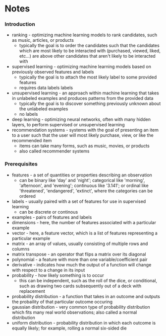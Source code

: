 # Notes

### Introduction

- ranking - optimizing machine learning models to rank candidates, such as music, articles, or products
    - typically the goal is to order the candidates such that the candidates which are most likely to be interacted with (purchased, viewed, liked, etc...) are above other candidates that aren't likely to be interacted with
- supervised learning - optimizing machine learning models based on previously observed features and labels
    - typically the goal is to attach the most likely label to some provided features
    - requires data labels labels
- unsupervised learning - an approach within machine learning that takes in unlabeled examples and produces patterns from the provided data
    - typically the goal is to discover something previously unknown about the unlabeled examples
    - no labels
- deep learning - optimizing neural networks, often with many hidden layers, to perform supervised or unsupervised learning
- recommendation systems - systems with the goal of presenting an item to a user such that the user will most likely purchase, view, or like the recommended item
    - items can take many forms, such as music, movies, or products
    - also called recommender systems

### Prerequisites

- features - a set of quantities or properties describing an observation
    - can be binary like 'day' and 'night'; categorical like 'morning', 'afternoon', and 'evening'; continuous like '3.141'; or ordinal like 'threatened', 'endangered', 'extinct', where the categories can be ordered
- labels - usually paired with a set of features for use in supervised learning
    - can be discrete or continous
- examples - pairs of features and labels
- dimensions - here, the number of features associated with a particular example
- vector - here, a feature vector, which is a list of features representing a particular example
- matrix - an array of values, usually consisting of multiple rows and columns
- matrix transpose - an operator that flips a matrix over its diagonal
- polynomial - a feature with more than one variable/coefficient pair
- derivative - indicates how much the output of a function will change with respect to a change in its input
- probability - how likely something is to occur
    - this can be independent, such as the roll of the dice, or conditional, such as drawing two cards subsequently out of a deck with replacement
- probability distribution - a function that takes in an outcome and outputs the probaility of that particular outcome occuring
- gaussian distribution - very common type of probability distribution which fits many real world observations; also called a normal distribution
- uniform distribution - probability distribution in which each outcome is equally likely; for example, rolling a normal six-sided die
